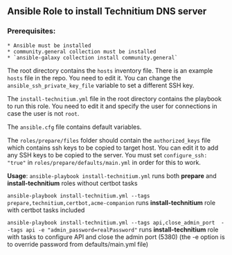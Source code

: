 ## Ansible Role to install Technitium DNS server

### Prerequisites: 
    * Ansible must be installed
    * community.general collection must be installed
    * `ansible-galaxy collection install community.general`

The root directory contains the `hosts` inventory file. There is an example `hosts` file in the repo. You need to edit it. You can change the `ansible_ssh_private_key_file` variable to set a different SSH key.

The `install-technitium.yml` file in the root directory contains the playbook to run this role. You need to edit it and specify the user for connections in case the user is not `root`.

The `ansible.cfg` file contains default variables.

The `roles/prepare/files` folder should contain the `authorized_keys` file which contains ssh keys to be copied to target host. You can edit it to add any SSH keys to be copied to the server. You must set `configure_ssh: "true"` in `roles/prepare/defaults/main.yml` in order for this to work. 

**Usage**: 
`ansible-playbook install-technitium.yml` runs both **prepare** and **install-technitium** roles without certbot tasks


`ansible-playbook install-technitium.yml --tags prepare,technitium,certbot,acme-companion` runs **install-technitium** role with certbot tasks included

`ansible-playbook install-technitium.yml --tags api,close_admin_port  --tags api -e "admin_password=realPassword"`  runs **install-technitium** role with tasks to configure API and close the admin port (5380) (the -e option is to override password from defaults/main.yml file)